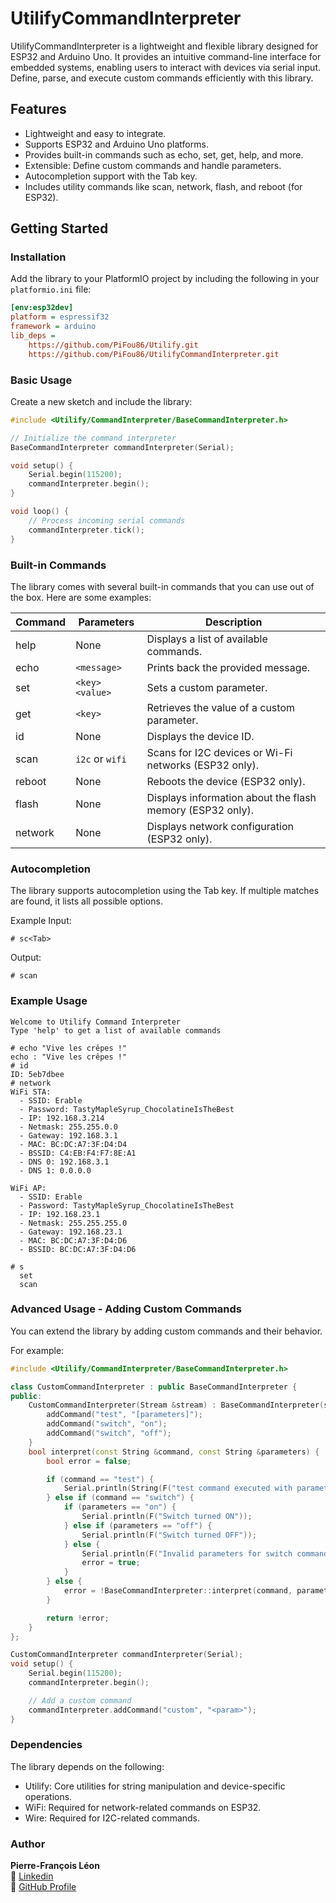 # UtilifyCommandInterpreter

UtilifyCommandInterpreter is a lightweight and flexible library designed for ESP32 and Arduino Uno. It provides an intuitive command-line interface for embedded systems, enabling users to interact with devices via serial input. Define, parse, and execute custom commands efficiently with this library.

## Features

- Lightweight and easy to integrate.
- Supports ESP32 and Arduino Uno platforms.
- Provides built-in commands such as echo, set, get, help, and more.
- Extensible: Define custom commands and handle parameters.
- Autocompletion support with the Tab key.
- Includes utility commands like scan, network, flash, and reboot (for ESP32).

## Getting Started

### Installation

Add the library to your PlatformIO project by including the following in your `platformio.ini` file:

```ini
[env:esp32dev]
platform = espressif32
framework = arduino
lib_deps =
    https://github.com/PiFou86/Utilify.git
    https://github.com/PiFou86/UtilifyCommandInterpreter.git
```

### Basic Usage

Create a new sketch and include the library:

```cpp
#include <Utilify/CommandInterpreter/BaseCommandInterpreter.h>

// Initialize the command interpreter
BaseCommandInterpreter commandInterpreter(Serial);

void setup() {
    Serial.begin(115200);
    commandInterpreter.begin();
}

void loop() {
    // Process incoming serial commands
    commandInterpreter.tick();
}
```

### Built-in Commands

The library comes with several built-in commands that you can use out of the box. Here are some examples:

| Command | Parameters | Description |
|---------|------------|-------------|
| help    | None       | Displays a list of available commands. |
| echo    | `<message>`| Prints back the provided message. |
| set     | `<key> <value>` | Sets a custom parameter. |
| get     | `<key>`    | Retrieves the value of a custom parameter. |
| id      | None       | Displays the device ID. |
| scan    | `i2c` or `wifi` | Scans for I2C devices or Wi-Fi networks (ESP32 only). |
| reboot  | None       | Reboots the device (ESP32 only). |
| flash   | None       | Displays information about the flash memory (ESP32 only). |
| network | None       | Displays network configuration (ESP32 only). |

### Autocompletion

The library supports autocompletion using the Tab key. If multiple matches are found, it lists all possible options.

Example Input:

```
# sc<Tab>
```

Output:
```
# scan
```

### Example Usage

```
Welcome to Utilify Command Interpreter
Type 'help' to get a list of available commands

# echo "Vive les crêpes !"
echo : "Vive les crêpes !"
# id 
ID: 5eb7dbee
# network
WiFi STA:
  - SSID: Erable
  - Password: TastyMapleSyrup_ChocolatineIsTheBest
  - IP: 192.168.3.214
  - Netmask: 255.255.0.0
  - Gateway: 192.168.3.1
  - MAC: BC:DC:A7:3F:D4:D4
  - BSSID: C4:EB:F4:F7:8E:A1
  - DNS 0: 192.168.3.1
  - DNS 1: 0.0.0.0

WiFi AP:
  - SSID: Erable
  - Password: TastyMapleSyrup_ChocolatineIsTheBest
  - IP: 192.168.23.1
  - Netmask: 255.255.255.0
  - Gateway: 192.168.23.1
  - MAC: BC:DC:A7:3F:D4:D6
  - BSSID: BC:DC:A7:3F:D4:D6

# s
  set
  scan
```

### Advanced Usage - Adding Custom Commands

You can extend the library by adding custom commands and their behavior. 

For example:

```cpp
#include <Utilify/CommandInterpreter/BaseCommandInterpreter.h>

class CustomCommandInterpreter : public BaseCommandInterpreter {
public:
    CustomCommandInterpreter(Stream &stream) : BaseCommandInterpreter(stream) {
        addCommand("test", "[parameters]");
        addCommand("switch", "on");
        addCommand("switch", "off");
    }
    bool interpret(const String &command, const String &parameters) {
        bool error = false;

        if (command == "test") {
            Serial.println(String(F("test command executed with parameters: ")) + parameters);
        } else if (command == "switch") {
            if (parameters == "on") {
                Serial.println(F("Switch turned ON"));
            } else if (parameters == "off") {
                Serial.println(F("Switch turned OFF"));
            } else {
                Serial.println(F("Invalid parameters for switch command"));
                error = true;
            }
        } else {
            error = !BaseCommandInterpreter::interpret(command, parameters);
        }

        return !error;
    }
};

CustomCommandInterpreter commandInterpreter(Serial);
void setup() {
    Serial.begin(115200);
    commandInterpreter.begin();

    // Add a custom command
    commandInterpreter.addCommand("custom", "<param>");
}
```

### Dependencies

The library depends on the following:

- Utilify: Core utilities for string manipulation and device-specific operations.
- WiFi: Required for network-related commands on ESP32.
- Wire: Required for I2C-related commands.

### Author

**Pierre-François Léon**  
🔗 [Linkedin](https://www.linkedin.com/in/pierrefrancoisleon/)  
🔗 [GitHub Profile](https://github.com/PiFou86)
